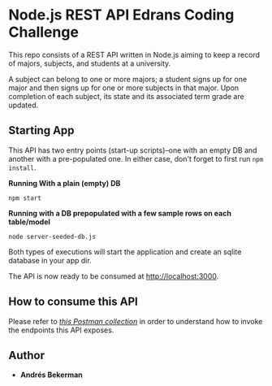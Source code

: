# Node.js REST API Edrans Coding Challenge

This repo consists of a REST API written in Node.js aiming to keep a record of majors, subjects, and students at a university.

A subject can belong to one or more majors; a student signs up for one major and then signs up for one or more subjects in that major. Upon completion of each subject, its state and its associated term grade are updated.

## Starting App

This API has two entry points (start-up scripts)–one with an empty DB and another with a pre-populated one. In either case, don't forget to first run ```npm install```.

**Running With a plain (empty) DB**

```
npm start
```

**Running with a DB prepopulated with a few sample rows on each table/model**

```
node server-seeded-db.js
```

Both types of executions will start the application and create an sqlite database in your app dir.

The API is now ready to be consumed at [http://localhost:3000](http://localhost:3000).

## How to consume this API

Please refer to [_this Postman collection_](https://www.getpostman.com/collections/baef70e47d7fff72bda2) in order to understand how to invoke the endpoints this API exposes.

## Author

* **Andrés Bekerman**